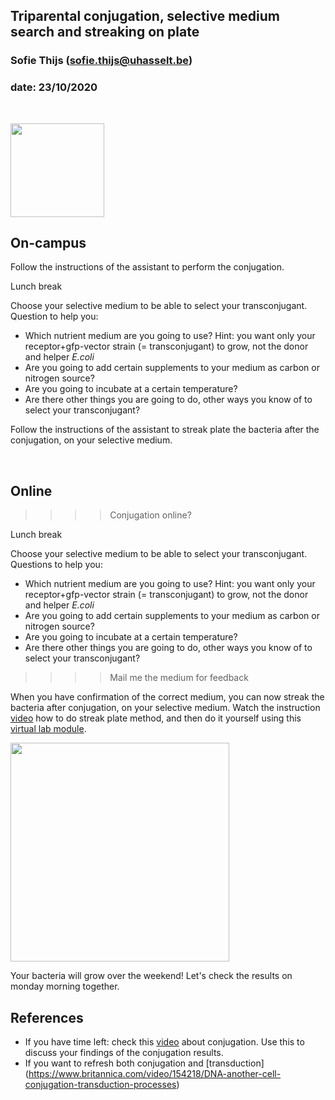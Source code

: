 ## Triparental conjugation, selective medium search and streaking on plate
### Sofie Thijs (sofie.thijs@uhasselt.be)
### date: 23/10/2020


&nbsp;
&nbsp;


<img src="https://www.nature.com/news/2001/011119/images/ecoli_160.jpg" width="150px">


## On-campus

Follow the instructions of the assistant to perform the conjugation.

Lunch break

Choose your selective medium to be able to select your transconjugant. Question to help you:  
- Which nutrient medium are you going to use? Hint: you want only your receptor+gfp-vector strain (= transconjugant) to grow, not the donor and helper *E.coli*
- Are you going to add certain supplements to your medium as carbon or nitrogen source?
- Are you going to incubate at a certain temperature?
- Are there other things you are going to do, other ways you know of to select your transconjugant?

Follow the instructions of the assistant to streak plate the bacteria after the conjugation, on your selective medium.

&nbsp;
&nbsp;

## Online

>>>> Conjugation online?

Lunch break

Choose your selective medium to be able to select your transconjugant. Questions to help you:  
- Which nutrient medium are you going to use? Hint: you want only your receptor+gfp-vector strain (= transconjugant) to grow, not the donor and helper *E.coli*
- Are you going to add certain supplements to your medium as carbon or nitrogen source?
- Are you going to incubate at a certain temperature?
- Are there other things you are going to do, other ways you know of to select your transconjugant?
>>>> Mail me the medium for feedback 

When you have confirmation of the correct medium, you can now streak the bacteria after conjugation, on your selective medium.
Watch the instruction [video](https://www.youtube.com/watch?v=oYBZxRJLMnY) how to do streak plate method, and then do it yourself using this [virtual lab module](https://learn.chm.msu.edu/vibl/content/streakplate/streak_plate/streak_plate.html).

<img src="https://i.ytimg.com/vi/oYBZxRJLMnY/maxresdefault.jpg"  width="350px">

Your bacteria will grow over the weekend! Let's check the results on monday morning together.

## References
- If you have time left: check this [video](https://www.youtube.com/watch?v=ygOYZfCjK3M) about conjugation. Use this to discuss your findings of the conjugation results. 
- If you want to refresh both conjugation and [transduction] (https://www.britannica.com/video/154218/DNA-another-cell-conjugation-transduction-processes)
&nbsp;
&nbsp;
